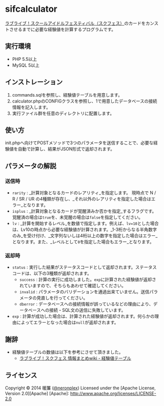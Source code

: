 sifcalculator
==========

[ラブライブ！スクールアイドルフェスティバル（スクフェス）](http://lovelive.bushimo.jp/)のカードをカンストさせるまでに必要な経験値を計算するプログラムです。

実行環境
----------
+  PHP 5.5以上
+  MySQL 5以上

インストレーション
----------
1. commands.sqlを参照し、経験値テーブルを用意します。
2. calculator.phpのCONFIGクラスを参照し、1で用意したデータベースの接続情報を記入します。
3. 実行ファイル群を任意のディレクトリに配置します。
 
使い方
----------
init.phpへ向けてPOSTメソッドで3つのパラメータを送信することで、必要な経験値を自動で計算し、結果がJSON形式で返却されます。
 
パラメータの解説
----------
### 送信時 ###
* `rarity` : 
_計算対象となるカードのレアリティ_を指定します。
現時点で N / R / SR / UR の4種類が存在し、_それ以外のレアリティを指定した場合はエラー_となります。
* `isplus` : 
_計算対象となるカードが覚醒済みか否かを指定_するフラグです。覚醒済の場合は`true`を、未覚醒の場合は`false`を指定してください。
* `lv` : 
_計算を開始するレベル_を数値で指定します。例えば、`lv=10`とした場合は、Lv10の時点から必要な経験値が計算されます。_1-3桁からなる半角数字のみ_を受け付け、_文字列ないしは4桁以上の数字を指定した場合はエラー_となります。また、_レベルとして`0`を指定した場合もエラー_となります。
 
### 返却時 ###
* `status` : 実行した結果がステータスコードとして返却されます。ステータスコードは、以下の3種類が返却されます。
    * `success` : 計算の実行に成功しました。`exp`に計算された経験値が返却されていますので、そちらもあわせて確認してください。 
    * `invalid` : パラメータのバリデーションを通過出来ていません。送信パラメータの見直しを行ってください。
    * `dberror` : データベースへの接続情報が誤っているなどの理由により、データベースへの接続・SQL文の送信に失敗しています。
* `exp` : 計算が成功した場合は、計算された経験値が返却されます。何らかの理由によってエラーとなった場合は`null`が返却されます。
 
謝辞
----------
* 経験値テーブルの数値は以下を参考にさせて頂きました。
    * [ラブライブ！スクフェス 情報まとめwiki - 経験値テーブル](http://www59.atwiki.jp/lovelive-sif/pages/32.html)
 
ライセンス
----------
Copyright &copy; 2014 暖簾 ([@neronplex](http://www.twitter.com/neronplex))
Licensed under the [Apache License, Version 2.0][Apache]
 [Apache]: http://www.apache.org/licenses/LICENSE-2.0
